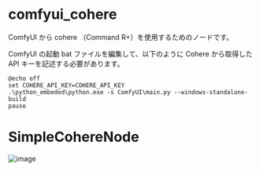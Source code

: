 # comfyui_cohere

ComfyUI から cohere （Command R+）を使用するためのノードです。


ComfyUI の起動 bat ファイルを編集して、以下のように Cohere から取得した API キーを記述する必要があります。

    @echo off
    set COHERE_API_KEY=COHERE_API_KEY
    .\python_embeded\python.exe -s ComfyUI\main.py --windows-standalone-build
    pause

# SimpleCohereNode

![image](https://github.com/sugarkwork/comfyui_cohere/assets/98699377/aaf17fc2-0109-48ca-8884-9a75638482e9)
